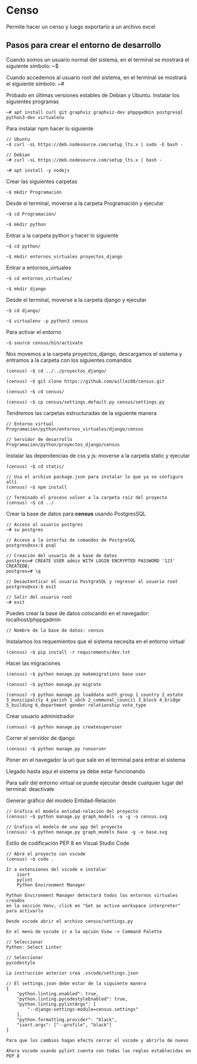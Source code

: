 # Censo

Permite hacer un censo y luego exportarlo a un archivo excel

## Pasos para crear el entorno de desarrollo

Cuando somos un usuario normal del sistema, en el terminal se mostrará el siguiente símbolo: ~$

Cuando accedemos al usuario root del sistema, en el terminal se mostrará el siguiente símbolo: ~#

Probado en últimas versiones estables de Debian y Ubuntu. Instalar los siguientes programas

    ~# apt install curl git graphviz graphviz-dev phppgadmin postgresql python3-dev virtualenv

Para instalar npm hacer lo siguiente

    // Ubuntu
    ~$ curl -sL https://deb.nodesource.com/setup_lts.x | sudo -E bash -

    // Debian
    ~# curl -sL https://deb.nodesource.com/setup_lts.x | bash -

    ~# apt install -y nodejs

Crear las siguientes carpetas

    ~$ mkdir Programación

Desde el terminal, moverse a la carpeta Programación y ejecutar

    ~$ cd Programación/

    ~$ mkdir python

Entrar a la carpeta python y hacer lo siguiente

    ~$ cd python/

    ~$ mkdir entornos_virtuales proyectos_django

Entrar a entornos_virtuales

    ~$ cd entornos_virtuales/

    ~$ mkdir django

Desde el terminal, moverse a la carpeta django y ejecutar

    ~$ cd django/

    ~$ virtualenv -p python3 census

Para activar el entorno

    ~$ source census/bin/activate

Nos movemos a la carpeta proyectos_django, descargamos el sistema y entramos a la carpeta con los siguientes comandos

    (census) ~$ cd ../../proyectos_django/

    (census) ~$ git clone https://github.com/willez88/census.git

    (census) ~$ cd census/

    (census) ~$ cp census/settings.default.py census/settings.py

Tendremos las carpetas estructuradas de la siguiente manera

    // Entorno virtual
    Programación/python/entornos_virtuales/django/census

    // Servidor de desarrollo
    Programación/python/proyectos_django/census

Instalar las dependencias de css y js: moverse a la carpeta static y ejecutar

    (census) ~$ cd static/

    // Usa el archivo package.json para instalar lo que ya se configuro allí
    (census) ~$ npm install

    // Terminado el proceso volver a la carpeta raíz del proyecto
    (census) ~$ cd ../

Crear la base de datos para __census__ usando PostgresSQL

    // Acceso al usuario postgres
    ~# su postgres

    // Acceso a la interfaz de comandos de PostgreSQL
    postgres@xxx:$ psql

    // Creación del usuario de a base de datos
    postgres=# CREATE USER admin WITH LOGIN ENCRYPTED PASSWORD '123' CREATEDB;
    postgres=# \q

    // Desautenticar el usuario PostgreSQL y regresar al usuario root
    postgres@xxx:$ exit

    // Salir del usuario root
    ~# exit

Puedes crear la base de datos colocando en el navegador: localhost/phppgadmin

    // Nombre de la base de datos: census

Instalamos los requemientos que el sistema necesita en el entorno virtual

    (census) ~$ pip install -r requirements/dev.txt

Hacer las migraciones

    (census) ~$ python manage.py makemigrations base user

    (census) ~$ python manage.py migrate

    (census) ~$ python manage.py loaddata auth_group 1_country 2_estate 3_municipality 4_parish 1_ubch 2_communal_council 3_block 4_bridge 5_building 6_department gender relationship vote_type

Crear usuario administrador

    (census) ~$ python manage.py createsuperuser

Correr el servidor de django

    (census) ~$ python manage.py runserver

Poner en el navegador la url que sale en el terminal para entrar el sistema

Llegado hasta aquí el sistema ya debe estar funcionando

Para salir del entorno virtual se puede ejecutar desde cualquier lugar del terminal: deactivate

Generar gráfico del modelo Entidad-Relación

    // Grafica el modelo entidad-relación del proyecto
    (census) ~$ python manage.py graph_models -a -g -o census.svg

    // Grafica el modelo de una app del proyecto
    (census) ~$ python manage.py graph_models base -g -o base.svg

Estilo de codificación PEP 8 en Visual Studio Code

    // Abre el proyecto con vscode
    (census) ~$ code .

    Ir a extensiones del vscode e instalar
        isort
        pylint
        Python Environment Manager

    Python Environment Manager detectará todos los entornos virtuales creados
    en la sección Venv, click en "Set as active workspace interpreter" para activarlo

    Desde vscode abrir el archivo census/settings.py

    En el menú de vscode ir a la opción View -> Command Palette

    // Seleccionar
    Python: Select Linter

    // Seleccionar
    pycodestyle

    La instrucción anterior crea .vscode/settings.json

    // El settings.json debe estar de la siguiente manera
    {
        "python.linting.enabled": true,
        "python.linting.pycodestyleEnabled": true,
        "python.linting.pylintArgs": [
            "--django-settings-module=census.settings"
        ],
        "python.formatting.provider": "black",
        "isort.args": ["--profile", "black"]
    }

    Para que los cambios hagan efecto cerrar el vscode y abrirlo de nuevo

    Ahora vscode usando pylint cuenta con todas las reglas establecidas en PEP 8
